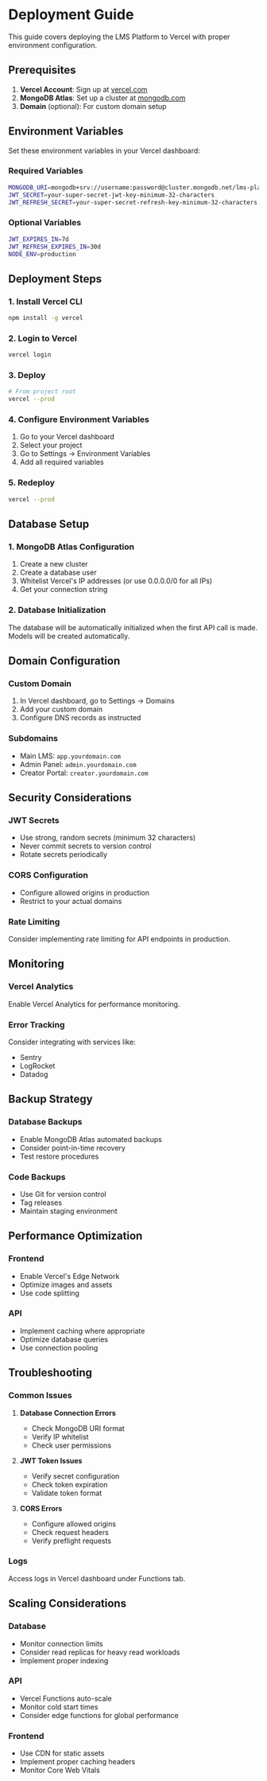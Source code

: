 # Deployment Guide

This guide covers deploying the LMS Platform to Vercel with proper environment configuration.

## Prerequisites

1. **Vercel Account**: Sign up at [vercel.com](https://vercel.com)
2. **MongoDB Atlas**: Set up a cluster at [mongodb.com](https://mongodb.com)
3. **Domain** (optional): For custom domain setup

## Environment Variables

Set these environment variables in your Vercel dashboard:

### Required Variables
```bash
MONGODB_URI=mongodb+srv://username:password@cluster.mongodb.net/lms-platform
JWT_SECRET=your-super-secret-jwt-key-minimum-32-characters
JWT_REFRESH_SECRET=your-super-secret-refresh-key-minimum-32-characters
```

### Optional Variables
```bash
JWT_EXPIRES_IN=7d
JWT_REFRESH_EXPIRES_IN=30d
NODE_ENV=production
```

## Deployment Steps

### 1. Install Vercel CLI
```bash
npm install -g vercel
```

### 2. Login to Vercel
```bash
vercel login
```

### 3. Deploy
```bash
# From project root
vercel --prod
```

### 4. Configure Environment Variables
1. Go to your Vercel dashboard
2. Select your project
3. Go to Settings → Environment Variables
4. Add all required variables

### 5. Redeploy
```bash
vercel --prod
```

## Database Setup

### 1. MongoDB Atlas Configuration
1. Create a new cluster
2. Create a database user
3. Whitelist Vercel's IP addresses (or use 0.0.0.0/0 for all IPs)
4. Get your connection string

### 2. Database Initialization
The database will be automatically initialized when the first API call is made. Models will be created automatically.

## Domain Configuration

### Custom Domain
1. In Vercel dashboard, go to Settings → Domains
2. Add your custom domain
3. Configure DNS records as instructed

### Subdomains
- Main LMS: `app.yourdomain.com`
- Admin Panel: `admin.yourdomain.com`
- Creator Portal: `creator.yourdomain.com`

## Security Considerations

### JWT Secrets
- Use strong, random secrets (minimum 32 characters)
- Never commit secrets to version control
- Rotate secrets periodically

### CORS Configuration
- Configure allowed origins in production
- Restrict to your actual domains

### Rate Limiting
Consider implementing rate limiting for API endpoints in production.

## Monitoring

### Vercel Analytics
Enable Vercel Analytics for performance monitoring.

### Error Tracking
Consider integrating with services like:
- Sentry
- LogRocket
- Datadog

## Backup Strategy

### Database Backups
- Enable MongoDB Atlas automated backups
- Consider point-in-time recovery
- Test restore procedures

### Code Backups
- Use Git for version control
- Tag releases
- Maintain staging environment

## Performance Optimization

### Frontend
- Enable Vercel's Edge Network
- Optimize images and assets
- Use code splitting

### API
- Implement caching where appropriate
- Optimize database queries
- Use connection pooling

## Troubleshooting

### Common Issues

1. **Database Connection Errors**
   - Check MongoDB URI format
   - Verify IP whitelist
   - Check user permissions

2. **JWT Token Issues**
   - Verify secret configuration
   - Check token expiration
   - Validate token format

3. **CORS Errors**
   - Configure allowed origins
   - Check request headers
   - Verify preflight requests

### Logs
Access logs in Vercel dashboard under Functions tab.

## Scaling Considerations

### Database
- Monitor connection limits
- Consider read replicas for heavy read workloads
- Implement proper indexing

### API
- Vercel Functions auto-scale
- Monitor cold start times
- Consider edge functions for global performance

### Frontend
- Use CDN for static assets
- Implement proper caching headers
- Monitor Core Web Vitals